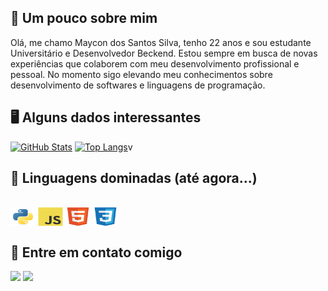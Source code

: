 ## 🤖 Um pouco sobre mim

Olá, me chamo Maycon dos Santos Silva, tenho 22 anos e sou estudante Universitário e Desenvolvedor Beckend. Estou sempre em busca de novas experiências que colaborem com meu desenvolvimento profissional e pessoal. No momento sigo elevando meu conhecimentos sobre desenvolvimento de softwares e linguagens de programação.

## 🖥️ Alguns dados interessantes

[![GitHub Stats](https://github-readme-stats.vercel.app/api?username=mayconsnts&show_icons=true&theme=radical&include_all_commits=true)](https://github.com/anuraghazra/github-readme-stats)
[![Top Langs](https://github-readme-stats.vercel.app/api/top-langs/?username=mayconsnts&theme=radical)](https://github.com/anuraghazra/github-readme-stats)v

## 👾 Linguagens dominadas (até agora...)

<div style="display: inline_block"><br>
 <img align="center" alt="Rafa-Python" height="30" width="40" src="https://raw.githubusercontent.com/devicons/devicon/master/icons/python/python-original.svg">
 <img align="center" alt="Rafa-Js" height="30" width="40" src="https://raw.githubusercontent.com/devicons/devicon/master/icons/javascript/javascript-original.svg">
 <img align="center" alt="Rafa-HTML" height="30" width="40" src="https://raw.githubusercontent.com/devicons/devicon/master/icons/html5/html5-original.svg">
 <img align="center" alt="Rafa-css" height="30" width="40" src="https://raw.githubusercontent.com/devicons/devicon/master/icons/css3/css3-original.svg">
</div>

## 📲 Entre em contato comigo

<div>
  <a href="mailto:santosmaycon2002@gmail.com"><img src="https://img.shields.io/badge/-Gmail-%23333?style=for-the-badge&logo=gmail&logoColor=red" target="_blank"></a>
  <a href="https://www.linkedin.com/in/maycon-snts-slv" target="_blank"><img src="https://img.shields.io/badge/-LinkedIn-%230077B5?style=for-the-badge&logo=linkedin&logoColor=white" target="_blank"></a> 
<div>
